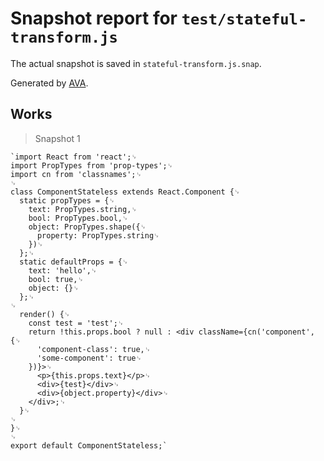 # Snapshot report for `test/stateful-transform.js`

The actual snapshot is saved in `stateful-transform.js.snap`.

Generated by [AVA](https://ava.li).

## Works

> Snapshot 1

    `import React from 'react';␊
    import PropTypes from 'prop-types';␊
    import cn from 'classnames';␊
    ␊
    class ComponentStateless extends React.Component {␊
      static propTypes = {␊
        text: PropTypes.string,␊
        bool: PropTypes.bool,␊
        object: PropTypes.shape({␊
          property: PropTypes.string␊
        })␊
      };␊
      static defaultProps = {␊
        text: 'hello',␊
        bool: true,␊
        object: {}␊
      };␊
    ␊
      render() {␊
        const test = 'test';␊
        return !this.props.bool ? null : <div className={cn('component', {␊
          'component-class': true,␊
          'some-component': true␊
        })}>␊
          <p>{this.props.text}</p>␊
          <div>{test}</div>␊
          <div>{object.property}</div>␊
        </div>;␊
      }␊
    ␊
    }␊
    ␊
    export default ComponentStateless;`
